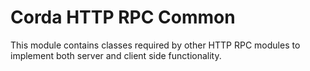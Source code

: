 # Corda HTTP RPC Common

This module contains classes required by other HTTP RPC modules to implement both server and client side functionality.